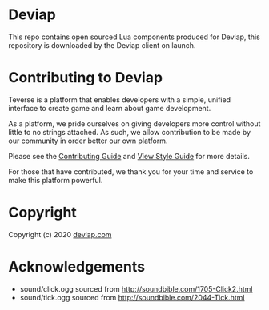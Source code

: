 
# Deviap

This repo contains open sourced Lua components produced for Deviap, this repository is downloaded by the Deviap client on launch.

# Contributing to Deviap

Teverse is a platform that enables developers with a simple, unified interface to create game and learn about game development. 

As a platform, we pride ourselves on giving developers more control without little to no strings attached. As such, we allow contribution to be made by our community in order better our own platform. 

Please see the [Contributing Guide](/DEVIAP-CONTRIB.md) and [View Style Guide](/DEVIAP-STYLE.md) for more details.

For those that have contributed, we thank you for your time and service to make this platform powerful.

# Copyright

Copyright (c) 2020 [deviap.com](https://deviap.com/)

# Acknowledgements
- sound/click.ogg sourced from http://soundbible.com/1705-Click2.html
- sound/tick.ogg sourced from http://soundbible.com/2044-Tick.html
